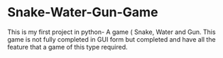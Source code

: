 # Snake-Water-Gun-Game
This is my first project in python- A game ( Snake, Water and Gun. This game is not fully completed in GUI form but completed and have all the feature that a game of this type required. 
